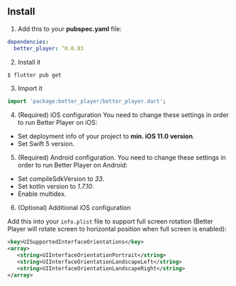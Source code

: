 ## Install

1. Add this to your **pubspec.yaml** file:

```yaml
dependencies:
  better_player: ^0.0.83
```

2. Install it

```bash
$ flutter pub get
```

3. Import it

```dart
import 'package:better_player/better_player.dart';
```

4. (Required) iOS configuration 
   You need to change these settings in order to run Better Player on iOS:
* Set deployment info of your project to **min. iOS 11.0 version**.
* Set Swift 5 version.

5. (Required) Android configuration. 
   You need to change these settings in order to run Better Player on Android:
* Set compileSdkVersion to *33*.
* Set kotlin version to *1.7.10*.
* Enable multidex.

6. (Optional) Additional iOS configuration

Add this into your `info.plist` file to support full screen rotation (Better Player will rotate screen to horizontal position when full screen is enabled):

```xml
<key>UISupportedInterfaceOrientations</key>
<array>
   <string>UIInterfaceOrientationPortrait</string>
   <string>UIInterfaceOrientationLandscapeLeft</string>
   <string>UIInterfaceOrientationLandscapeRight</string>
</array>
```
